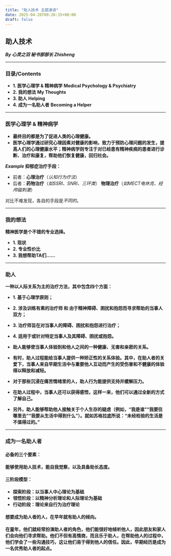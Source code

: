 ```yaml
---
title: "助人技术 主题演讲"
date: 2025-04-26T09:26:15+08:00
draft: false
---
```


## 助人技术
***By 心灵之羽 秘书部部长 Zhisheng***

---

### 目录/Contents
* **1. 医学心理学 & 精神病学**
    **Medical Psychology & Psychiatry**
* **2. 我的想法**
   **My Thoughts**
* **3. 助人**
   **Helping**
* **4. 成为一名助人者**
   **Becoming a Helper**

---

### 医学心理学 & 精神病学
* **最终目的都是为了促进人类的心理健康。**
* **医学心理学通过研究心理因素对健康的影响，致力于预防心理问题的发生，提高人们的心理健康水平；精神病学则专注于对已经患有精神疾病的患者进行诊断、治疗和康复，帮助他们恢复健康，回归社会。**

***Example*  抑郁症治疗手段：**
* 前者：**心理治疗**（*认知行为疗法*）
* 后者：**药物治疗**（*如SSRI、SNRI、三环类*）
**物理治疗**（*如MECT电休克、经颅磁刺激*）

对比不难发现，各自的手段是*不同的*。

---

### 我的想法
**精神医学是个不错的专业选择。**
* **1. 现状**
* **2. 专业性价比**
* **3. 我想帮助TA们......**

---

### 助人
**一种以人际关系为主的治疗方法，其中包含四个方面：**
* **1. 基于心理学原则；**
* **2. 涉及训练有素的治疗师 和 由于精神障碍、困扰和抱怨而寻求帮助的当事人双方；**
* **3. 治疗师旨在对当事人的障碍、困扰和抱怨进行治疗；**
* **4. 适用于或针对特定当事人及其障碍、困扰或抱怨。**

* **助人能够使当事人体验到和他人之间的一种健康、无害和亲密的关系。**
* **有时，助人过程能给当事人提供一种矫正性的关系体验。其中，在助人者的关爱下，当事人来自早期生活中与重要他人互动而产生的受伤害和不健康的体验得以释放和减轻。**
* **对于那些沉浸在痛苦情绪里的人，助人行为能提供支持并缓解压力。**
* **在助人过程中，当事人还可以获得感悟，这样一来，他们可以通过全新的方式了解自己。**
* **另外，助人能够帮助他人接触关于个人生存的疑虑（例如，“我是谁”“我要往哪里去”“我要从生活中得到什么”）。就如苏格拉底所说：“未经检验的生活是不值得过的。”**

---

### 成为一名助人者
#### 必备的三个要素：
**能够使用助人技术，能自我觉察，以及具备助长态度。**

#### 三阶段模型：
* **探索阶段：以当事人中心理论为基础**
* **领悟阶段：以精神分析理论和人际理论为基础**
* **行动阶段：理论来自行为治疗理论**

#### 想要成为助人者的人，在早年就有助人的倾向。
**在童年，他们就经常扮演助人者的角色，他们能很好地倾听他人，因此朋友和家人们会向他们寻求帮助。他们不但有高情商，而且乐于助人，在帮助他人的过程中，他们学会了一些沟通技巧，这让他们易于得到他人的信任。因此，早期经历是成为一名优秀助人者的起点。**










